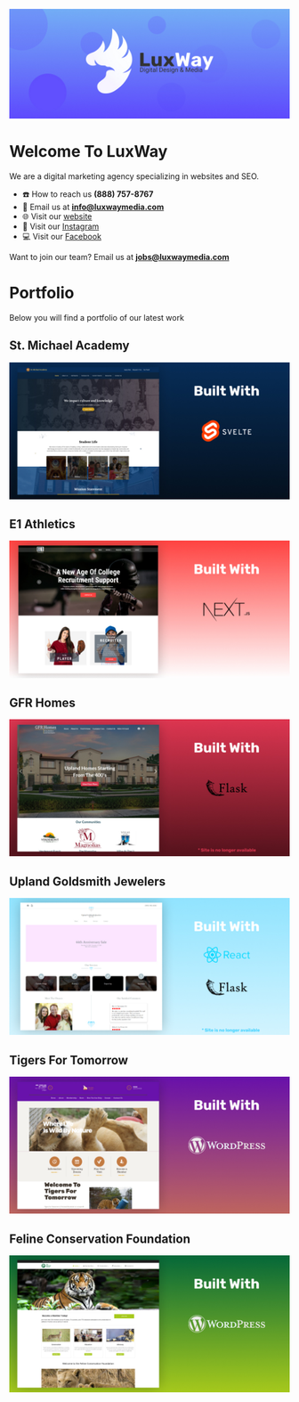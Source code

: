 ![](https://raw.githubusercontent.com/luxway/.github/main/profile/luxway-banner.jpg)

# Welcome To LuxWay
We are a digital marketing agency specializing in websites and SEO.

- ☎️ How to reach us **(888) 757-8767**
- 📧 Email us at **info@luxwaymedia.com**
- 🌐 Visit our [website](https://luxwaymedia.com)
- 📸 Visit our [Instagram](https://www.instagram.com/luxway.media/)
- 💻 Visit our [Facebook](https://www.facebook.com/LuxWayMedia/)

Want to join our team?
Email us at **jobs@luxwaymedia.com**

# Portfolio
Below you will find a portfolio of our latest work

## St. Michael Academy
![](https://raw.githubusercontent.com/luxway/.github/main/profile/portfolio/st-michaels-academy.jpg)

## E1 Athletics
![](https://raw.githubusercontent.com/luxway/.github/main/profile/portfolio/e1-athletics.jpg)

## GFR Homes
![](https://raw.githubusercontent.com/luxway/.github/main/profile/portfolio/gfr-homes.jpg)

## Upland Goldsmith Jewelers
![](https://raw.githubusercontent.com/luxway/.github/main/profile/portfolio/upland-goldsmith-jewelers.jpg)

## Tigers For Tomorrow
![](https://raw.githubusercontent.com/luxway/.github/main/profile/portfolio/tigers-for-tomorrow.jpg)

## Feline Conservation Foundation
![](https://raw.githubusercontent.com/luxway/.github/main/profile/portfolio/feline-conservation-foundation.jpg)
